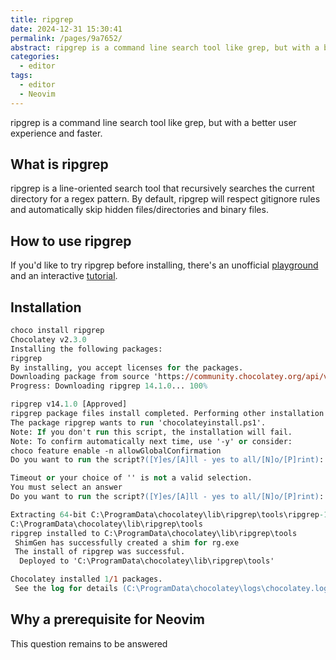 ```yaml
---
title: ripgrep
date: 2024-12-31 15:30:41
permalink: /pages/9a7652/
abstract: ripgrep is a command line search tool like grep, but with a better user experience and faster.
categories: 
  - editor
tags: 
  - editor
  - Neovim
---
```


ripgrep is a command line search tool like grep, but with a better user experience and faster.

## What is ripgrep

ripgrep is a line-oriented search tool that recursively searches the current directory for a regex pattern. By default, ripgrep will respect gitignore rules and automatically skip hidden files/directories and binary files.

## How to use ripgrep

If you'd like to try ripgrep before installing, there's an unofficial [playground](https://codapi.org/ripgrep/) and an interactive [tutorial](https://codapi.org/try/ripgrep/).

## Installation

```ps
choco install ripgrep
Chocolatey v2.3.0
Installing the following packages:
ripgrep
By installing, you accept licenses for the packages.
Downloading package from source 'https://community.chocolatey.org/api/v2/'
Progress: Downloading ripgrep 14.1.0... 100%

ripgrep v14.1.0 [Approved]
ripgrep package files install completed. Performing other installation steps.
The package ripgrep wants to run 'chocolateyinstall.ps1'.
Note: If you don't run this script, the installation will fail.
Note: To confirm automatically next time, use '-y' or consider:
choco feature enable -n allowGlobalConfirmation
Do you want to run the script?([Y]es/[A]ll - yes to all/[N]o/[P]rint):

Timeout or your choice of '' is not a valid selection.
You must select an answer
Do you want to run the script?([Y]es/[A]ll - yes to all/[N]o/[P]rint): A

Extracting 64-bit C:\ProgramData\chocolatey\lib\ripgrep\tools\ripgrep-14.1.0-x86_64-pc-windows-msvc.zip to C:\ProgramData\chocolatey\lib\ripgrep\tools...
C:\ProgramData\chocolatey\lib\ripgrep\tools
ripgrep installed to C:\ProgramData\chocolatey\lib\ripgrep\tools
 ShimGen has successfully created a shim for rg.exe
 The install of ripgrep was successful.
  Deployed to 'C:\ProgramData\chocolatey\lib\ripgrep\tools'

Chocolatey installed 1/1 packages.
 See the log for details (C:\ProgramData\chocolatey\logs\chocolatey.log).
```

## Why a prerequisite for Neovim

This question remains to be answered
